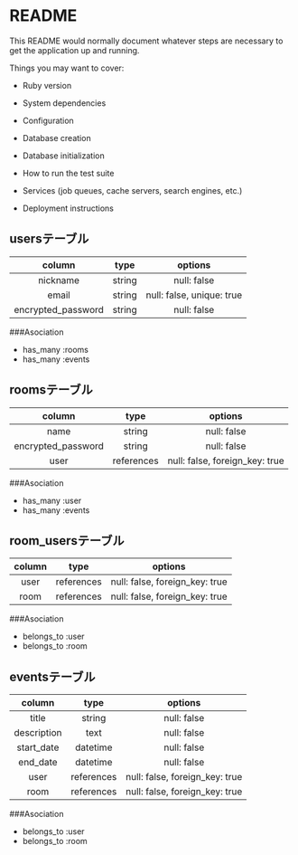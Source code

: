# README

This README would normally document whatever steps are necessary to get the
application up and running.

Things you may want to cover:

* Ruby version

* System dependencies

* Configuration

* Database creation

* Database initialization

* How to run the test suite

* Services (job queues, cache servers, search engines, etc.)

* Deployment instructions

## usersテーブル
| column               | type   | options                   |
|:--------------------:|:------:|:-------------------------:|
| nickname             | string | null: false               |
| email                | string | null: false, unique: true |
| encrypted_password   | string | null: false               |

###Asociation
- has_many :rooms
- has_many :events

## roomsテーブル
| column               | type       | options                        |
|:--------------------:|:----------:|:------------------------------:|
| name                 | string     | null: false                    |
| encrypted_password   | string     | null: false                    |
| user                 | references | null: false, foreign_key: true |

###Asociation
- has_many :user
- has_many :events


## room_usersテーブル
| column               | type       | options                        |
|:--------------------:|:----------:|:------------------------------:|
| user                 | references | null: false, foreign_key: true |
| room                 | references | null: false, foreign_key: true |

###Asociation
- belongs_to :user
- belongs_to :room


## eventsテーブル
| column               | type       | options                        |
|:--------------------:|:----------:|:------------------------------:|
| title                | string     | null: false                    |
| description          | text       | null: false                    |
| start_date           | datetime   | null: false                    |
| end_date             | datetime   | null: false                    |
| user                 | references | null: false, foreign_key: true |
| room                 | references | null: false, foreign_key: true |

###Asociation
- belongs_to :user
- belongs_to :room
